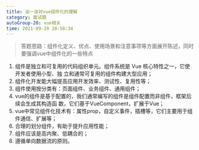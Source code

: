 ```yaml
---
title: 谈一谈对vue组件化的理解
category: 面试题
autoGroup-20: vue相关
time: 2021-09-20 20:58:34
---
```


> 答题思路：组件化定义、优点、使用场景和注意事项等方面展开陈述，同时要强调vue中组件化的一些特点 

1. 组件是独立和可复用的代码组织单元。组件系统是 Vue 核心特性之一，它使开发者使用小型、独
   立和通常可复用的组件构建大型应用；
2. 组件化开发能大幅提高应用开发效率、测试性、复用性等；
3. 组件使用按分类有：页面组件、业务组件、通用组件；
4. vue的组件是基于配置的，我们通常编写的组件是组件配置而非组件，框架后续会生成其构造函
   数，它们基于VueComponent，扩展于Vue；
5. vue中常见组件化技术有：属性prop，自定义事件，插槽等，它们主要用于组件通信、扩展等；
6. 合理的划分组件，有助于提升应用性能；
7. 组件应该是高内聚、低耦合的；
8. 遵循单向数据流的原则。  

